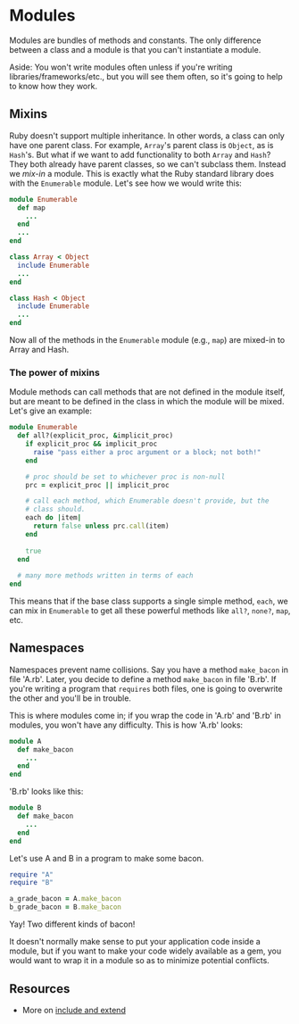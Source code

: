 # Modules

Modules are bundles of methods and constants. The only difference
between a class and a module is that you can't instantiate a module.

Aside: You won't write modules often unless if you're writing
libraries/frameworks/etc., but you will see them often, so it's going
to help to know how they work.

## Mixins

Ruby doesn't support multiple inheritance. In other words, a class can
only have one parent class. For example, `Array`'s parent class is
`Object`, as is `Hash`'s. But what if we want to add functionality to
both `Array` and `Hash`? They both already have parent classes, so we
can't subclass them. Instead we *mix-in* a module. This is exactly
what the Ruby standard library does with the `Enumerable`
module. Let's see how we would write this:

```ruby
module Enumerable
  def map
    ...
  end
  ...
end

class Array < Object
  include Enumerable
  ...
end

class Hash < Object
  include Enumerable
  ...
end
```

Now all of the methods in the `Enumerable` module (e.g., `map`) are
mixed-in to Array and Hash.

### The power of mixins

Module methods can call methods that are not defined in the module
itself, but are meant to be defined in the class in which the module
will be mixed. Let's give an example:

```ruby
module Enumerable
  def all?(explicit_proc, &implicit_proc)
    if explicit_proc && implicit_proc
      raise "pass either a proc argument or a block; not both!"
    end

    # proc should be set to whichever proc is non-null
    prc = explicit_proc || implicit_proc

    # call each method, which Enumerable doesn't provide, but the
    # class should.
    each do |item|
      return false unless prc.call(item)
    end
    
    true
  end
  
  # many more methods written in terms of each
end
```

This means that if the base class supports a single simple method,
`each`, we can mix in `Enumerable` to get all these powerful methods
like `all?`, `none?`, `map`, etc.

## Namespaces

Namespaces prevent name collisions. Say you have a method `make_bacon`
in file 'A.rb'. Later, you decide to define a method `make_bacon` in
file 'B.rb'. If you're writing a program that `requires` both files,
one is going to overwrite the other and you'll be in trouble.

This is where modules come in; if you wrap the code in 'A.rb' and
'B.rb' in modules, you won't have any difficulty. This is how 'A.rb'
looks:

```ruby
module A
  def make_bacon
    ...
  end
end
```

'B.rb' looks like this:

```ruby
module B
  def make_bacon
    ...
  end
end
```

Let's use A and B in a program to make some bacon.

```ruby
require "A"
require "B"

a_grade_bacon = A.make_bacon
b_grade_bacon = B.make_bacon
```

Yay! Two different kinds of bacon!

It doesn't normally make sense to put your application code inside a
module, but if you want to make your code widely available as a gem,
you would want to wrap it in a module so as to minimize potential
conflicts.

## Resources

* More on [include and extend][include-vs-extend]

[include-vs-extend]: http://rubyquicktips.com/post/1133877859/include-vs-extend
